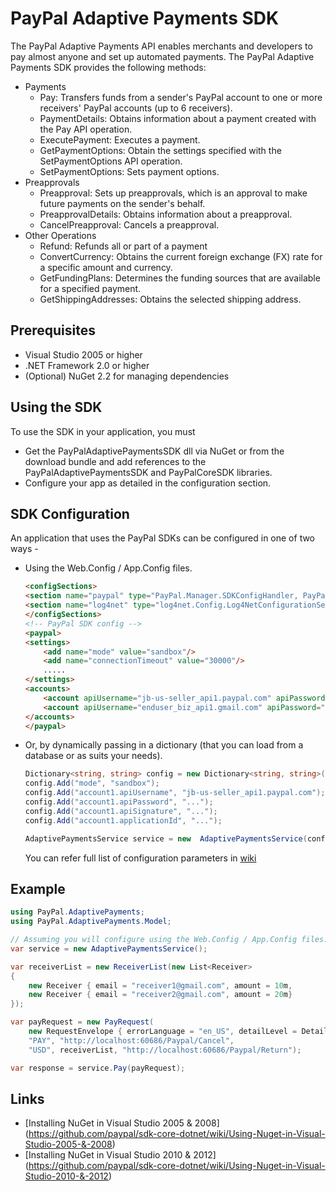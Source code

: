 
# PayPal Adaptive Payments SDK

The PayPal Adaptive Payments API enables merchants and developers to pay almost anyone and set up automated payments. The PayPal Adaptive Payments SDK provides the following methods:

   * Payments
      * Pay: Transfers funds from a sender's PayPal account to one or more receivers' PayPal accounts (up to 6 receivers).
      * PaymentDetails: Obtains information about a payment created with the Pay API operation.
      * ExecutePayment: Executes a payment.
      * GetPaymentOptions: Obtain the settings specified with the SetPaymentOptions API operation.
      * SetPaymentOptions: Sets payment options.
   * Preapprovals
      * Preapproval: Sets up preapprovals, which is an approval to make future payments on the sender's behalf.
      * PreapprovalDetails: Obtains information about a preapproval.
      * CancelPreapproval: Cancels a preapproval.
   * Other Operations
      * Refund: Refunds all or part of a payment
      * ConvertCurrency: Obtains the current foreign exchange (FX) rate for a specific amount and currency.
      * GetFundingPlans: Determines the funding sources that are available for a specified payment.
      * GetShippingAddresses: Obtains the selected shipping address.

## Prerequisites

   * Visual Studio 2005 or higher
   * .NET Framework 2.0 or higher
   * (Optional) NuGet 2.2 for managing dependencies

## Using the SDK

   To use the SDK in your application, you must
   
   * Get the PayPalAdaptivePaymentsSDK dll via NuGet or from the download bundle and add references to the PayPalAdaptivePaymentsSDK and PayPalCoreSDK libraries.
   * Configure your app as detailed in the configuration section.
   
## SDK Configuration

  An application that uses the PayPal SDKs can be configured in one of two ways -
  
  * Using the Web.Config / App.Config files.

	```html
    <configSections>
	<section name="paypal" type="PayPal.Manager.SDKConfigHandler, PayPalCoreSDK" />
	<section name="log4net" type="log4net.Config.Log4NetConfigurationSectionHandler, log4net" />
	</configSections>
	<!-- PayPal SDK config -->
	<paypal>
	<settings>
	    <add name="mode" value="sandbox"/>	    
	    <add name="connectionTimeout" value="30000"/>
	    .....
	</settings>
	<accounts>
	    <account apiUsername="jb-us-seller_api1.paypal.com" apiPassword="..." apiSignature="..." applicationId='...' />
	    <account apiUsername="enduser_biz_api1.gmail.com" apiPassword="..." apiCertificate="..." privateKeyPassword="..." applicationId='...' />
	</accounts>
	</paypal>
    ```
  
  * Or, by dynamically passing in a dictionary (that you can load from a database or as suits your needs).

    ```csharp
    Dictionary<string, string> config = new Dictionary<string, string>();
    config.Add("mode", "sandbox");
    config.Add("account1.apiUsername", "jb-us-seller_api1.paypal.com");
    config.Add("account1.apiPassword", "...");
    config.Add("account1.apiSignature", "...");
    config.Add("account1.applicationId", "...");    

    AdaptivePaymentsService service = new  AdaptivePaymentsService(config);
    ```

	You can refer full list of configuration parameters in [wiki](https://github.com/paypal/sdk-core-dotnet/wiki/SDK-Configuration-Parameters)


## Example

```csharp
using PayPal.AdaptivePayments;
using PayPal.AdaptivePayments.Model;

// Assuming you will configure using the Web.Config / App.Config files.
var service = new AdaptivePaymentsService();

var receiverList = new ReceiverList(new List<Receiver>
{
    new Receiver { email = "receiver1@gmail.com", amount = 10m,
    new Receiver { email = "receiver2@gmail.com", amount = 20m}
});

var payRequest = new PayRequest(
    new RequestEnvelope { errorLanguage = "en_US", detailLevel = DetailLevelCode.RETURNALL},
    "PAY", "http://localhost:60686/Paypal/Cancel",
    "USD", receiverList, "http://localhost:60686/Paypal/Return");

var response = service.Pay(payRequest);
```
 
## Links

   * [Installing NuGet in Visual Studio 2005 & 2008] (https://github.com/paypal/sdk-core-dotnet/wiki/Using-Nuget-in-Visual-Studio-2005-&-2008)
   * [Installing NuGet in Visual Studio 2010 & 2012] (https://github.com/paypal/sdk-core-dotnet/wiki/Using-Nuget-in-Visual-Studio-2010-&-2012)
